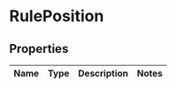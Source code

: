 # RulePosition

## Properties
Name | Type | Description | Notes
------------ | ------------- | ------------- | -------------

